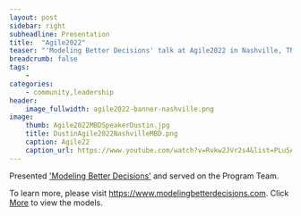 ```yaml
---
layout: post
sidebar: right
subheadline: Presentation
title:  "Agile2022"
teaser: "'Modeling Better Decisions' talk at Agile2022 in Nashville, TN"
breadcrumb: false
tags:
    - 
categories:
    - community,leadership
header:
    image_fullwidth: agile2022-banner-nashville.png
image:
    thumb: Agile2022MBDSpeakerDustin.jpg
    title: DustinAgile2022NashvilleMBD.png
    caption: Agile22
    caption_url: https://www.youtube.com/watch?v=Rvkw2JVr2s4&list=PLu5A5CyoWE0aYG6Fosb113fD_VQv3-VRn&index=3
---
```

Presented <a href='https://www.youtube.com/watch?v=Rvkw2JVr2s4&list=PLu5A5CyoWE0aYG6Fosb113fD_VQv3-VRn&index=3' target='new'>'Modeling Better Decisions'</a> and served on the Program Team.

To learn more, please visit <a href='https://www.modelingbetterdecisions.com' target='new'>https://www.modelingbetterdecisions.com</a>.  Click <a href='https://www.modelingbetterdecisions.com/more/' target='new'>More</a> to view the models.